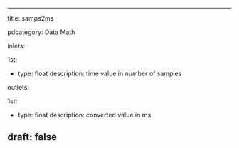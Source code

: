 --- 


title: samps2ms

pdcategory: Data Math

inlets:

  1st:
  - type: float
    description: time value in number of samples

outlets:

  1st:
  - type: float
    description: converted value in ms







draft: false
---